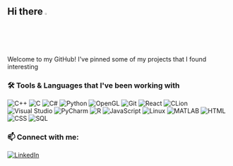 ## Hi there <img src="https://raw.githubusercontent.com/nixin72/nixin72/master/wave.gif" width="2%"/>
Welcome to my GitHub! I've pinned some of my projects that I found interesting

<!--
### 🚀 About Me
- 🔭 Currently working on **MagazinE** - the website for newspapers
- 🌱 I am currently learning **Docker** and **AWS** 
- 💬 Interested in bioinformatics and the usage of computer science in medicine
-->
### 🛠 Tools & Languages that I've been working with
![C++](https://img.shields.io/badge/C++-blue?style=for-the-badge&logo=c%2B%2B)
![C](https://img.shields.io/badge/C-00599C?style=for-the-badge&logo=c&logoColor=white)
![C#](https://img.shields.io/badge/C%23-239120?style=for-the-badge&logo=c-sharp&logoColor=white)
![Python](https://img.shields.io/badge/Python-FFD43B?style=for-the-badge&logo=python&logoColor=darkblue)
![OpenGL](https://img.shields.io/badge/OpenGL-5586A4?style=for-the-badge&logo=opengl)
![Git](https://img.shields.io/badge/Git-F05032?style=for-the-badge&logo=git&logoColor=white)
![React](https://img.shields.io/badge/-ReactJs-61DAFB?logo=react&logoColor=white&style=for-the-badge)
![CLion](https://img.shields.io/badge/CLion-000000?style=for-the-badge&logo=clion&logoColor=white)
![Visual Studio](https://img.shields.io/badge/Visual_Studio-5C2D91?style=for-the-badge&logo=visual-studio&logoColor=white)
![PyCharm](https://img.shields.io/badge/PyCharm-000000?style=for-the-badge&logo=pycharm&logoColor=white)
![R](https://img.shields.io/badge/R-276DC3?style=for-the-badge&logo=r&logoColor=white)
![JavaScript](https://img.shields.io/badge/JavaScript-F7DF1E?style=for-the-badge&logo=javascript&logoColor=black)
![Linux](https://img.shields.io/badge/Linux-FCC624?style=for-the-badge&logo=linux&logoColor=black)
![MATLAB](https://img.shields.io/badge/MATLAB-0076A8?style=for-the-badge&logo=matlab&logoColor=white)
![HTML](https://img.shields.io/badge/HTML-E34F26?style=for-the-badge&logo=html5&logoColor=white)
![CSS](https://img.shields.io/badge/CSS-1572B6?style=for-the-badge&logo=css3&logoColor=white)
![SQL](https://img.shields.io/badge/SQL-4479A1?style=for-the-badge&logo=postgresql&logoColor=white)

### 📫 Connect with me:
[![LinkedIn](https://img.shields.io/badge/LinkedIn-blue?style=flat&logo=linkedin)](https://www.linkedin.com/in/andrzej-kupiec-05683323b/)
<!--
**andrucior/andrucior** is a ✨ _special_ ✨ repository because its `README.md` (this file) appears on your GitHub profile.

Here are some ideas to get you started:

- 🔭 I’m currently working on ...
- 🌱 I’m currently learning ...
- 👯 I’m looking to collaborate on ...
- 🤔 I’m looking for help with ...
- 💬 Ask me about ...
- 📫 How to reach me: ...
- 😄 Pronouns: ...
- ⚡ Fun fact: ...
-->

